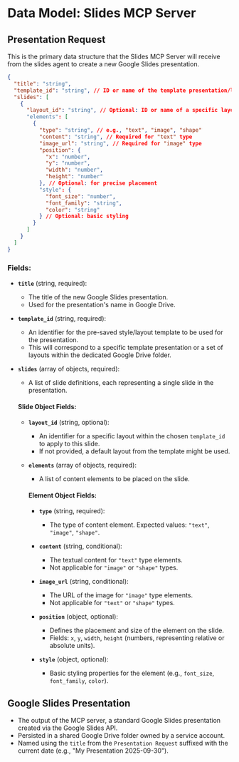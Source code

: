 # Data Model: Slides MCP Server

## Presentation Request

This is the primary data structure that the Slides MCP Server will receive from the slides agent to create a new Google Slides presentation.

```json
{
  "title": "string",
  "template_id": "string", // ID or name of the template presentation/layout to use
  "slides": [
    {
      "layout_id": "string", // Optional: ID or name of a specific layout within the template
      "elements": [
        {
          "type": "string", // e.g., "text", "image", "shape"
          "content": "string", // Required for "text" type
          "image_url": "string", // Required for "image" type
          "position": {
            "x": "number",
            "y": "number",
            "width": "number",
            "height": "number"
          }, // Optional: for precise placement
          "style": {
            "font_size": "number",
            "font_family": "string",
            "color": "string"
          } // Optional: basic styling
        }
      ]
    }
  ]
}
```

### Fields:

-   **`title`** (string, required):
    -   The title of the new Google Slides presentation.
    -   Used for the presentation's name in Google Drive.

-   **`template_id`** (string, required):
    -   An identifier for the pre-saved style/layout template to be used for the presentation.
    -   This will correspond to a specific template presentation or a set of layouts within the dedicated Google Drive folder.

-   **`slides`** (array of objects, required):
    -   A list of slide definitions, each representing a single slide in the presentation.

    #### Slide Object Fields:

    -   **`layout_id`** (string, optional):
        -   An identifier for a specific layout within the chosen `template_id` to apply to this slide.
        -   If not provided, a default layout from the template might be used.

    -   **`elements`** (array of objects, required):
        -   A list of content elements to be placed on the slide.

        #### Element Object Fields:

        -   **`type`** (string, required):
            -   The type of content element. Expected values: `"text"`, `"image"`, `"shape"`.

        -   **`content`** (string, conditional):
            -   The textual content for `"text"` type elements.
            -   Not applicable for `"image"` or `"shape"` types.

        -   **`image_url`** (string, conditional):
            -   The URL of the image for `"image"` type elements.
            -   Not applicable for `"text"` or `"shape"` types.

        -   **`position`** (object, optional):
            -   Defines the placement and size of the element on the slide.
            -   Fields: `x`, `y`, `width`, `height` (numbers, representing relative or absolute units).

        -   **`style`** (object, optional):
            -   Basic styling properties for the element (e.g., `font_size`, `font_family`, `color`).

## Google Slides Presentation

-   The output of the MCP server, a standard Google Slides presentation created via the Google Slides API.
-   Persisted in a shared Google Drive folder owned by a service account.
-   Named using the `title` from the `Presentation Request` suffixed with the current date (e.g., "My Presentation 2025-09-30").